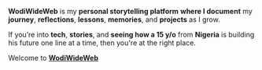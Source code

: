**WodiWideWeb** is my **personal storytelling platform** **where I document** my **journey**, **reflections**, **lessons**, **memories**, and **projects** as I grow. 

If you’re into **tech**, **stories**, and **seeing how a 15 y/o** from **Nigeria** is building his future one line at a time, then you're at the right place. 

Welcome to [**WodiWideWeb**](https://wodiwideweb.netlify.app)